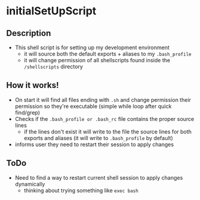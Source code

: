 # initialSetUpScript

## Description
- This shell script is for setting up my development environment
	- it will source both the default exports + aliases to my ```.bash_profile```
	- it will change permission of all shellscripts found inside the ```/shellscripts``` directory

## How it works!
- On start it will find all files ending with ```.sh``` and change permission their permission so they're executable (simple while loop after quick find/grep)
- Checks if the ```.bash_profile or .bash_rc``` file contains the proper source lines
	- if the lines don't exist it will write to the file the source lines for both exports and aliases (it will write to ```.bash_profile``` by default)
- informs user they need to restart their session to apply changes

## ToDo
- Need to find a way to restart current shell session to apply changes dynamically
	- thinking about trying something like ``` exec bash ```